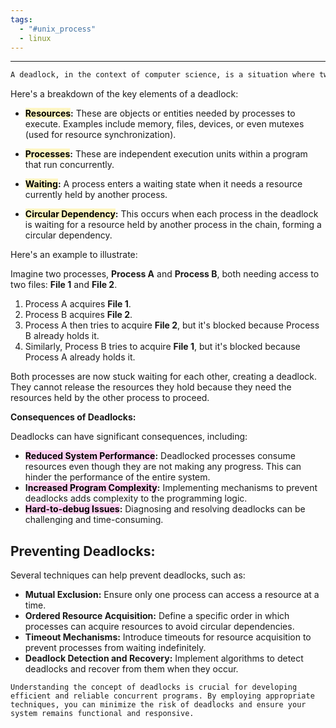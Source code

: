 ```yaml
---
tags:
  - "#unix_process"
  - linux
---
```

---

```def
A deadlock, in the context of computer science, is a situation where two or more processes (or threads) are blocked, waiting for each other to release a resource before they can proceed. This essentially creates a stalemate, where none of the processes can make any progress, leaving them stuck indefinitely.
```

Here's a breakdown of the key elements of a deadlock:

- **<mark style="background: #FFF3A3A6;">Resources</mark>:** These are objects or entities needed by processes to execute. Examples include memory, files, devices, or even mutexes (used for resource synchronization).

- **<mark style="background: #FFF3A3A6;">Processes</mark>:** These are independent execution units within a program that run concurrently.

- **<mark style="background: #FFF3A3A6;">Waiting</mark>:** A process enters a waiting state when it needs a resource currently held by another process.

- **<mark style="background: #FFF3A3A6;">Circular Dependency</mark>:** This occurs when each process in the deadlock is waiting for a resource held by another process in the chain, forming a circular dependency.

Here's an example to illustrate:

Imagine two processes, **Process A** and **Process B**, both needing access to two files: **File 1** and **File 2**.

1. Process A acquires **File 1**.
2. Process B acquires **File 2**.
3. Process A then tries to acquire **File 2**, but it's blocked because Process B already holds it.
4. Similarly, Process B tries to acquire **File 1**, but it's blocked because Process A already holds it.

Both processes are now stuck waiting for each other, creating a deadlock. They cannot release the resources they hold because they need the resources held by the other process to proceed.

**Consequences of Deadlocks:**

Deadlocks can have significant consequences, including:

- **<mark style="background: #FFB8EBA6;">Reduced System Performance</mark>:** Deadlocked processes consume resources even though they are not making any progress. This can hinder the performance of the entire system.
- **I<mark style="background: #FFB8EBA6;">ncreased Program Complexity</mark>:** Implementing mechanisms to prevent deadlocks adds complexity to the programming logic.
- **<mark style="background: #FFB8EBA6;">Hard-to-debug Issues</mark>:** Diagnosing and resolving deadlocks can be challenging and time-consuming.

**Preventing Deadlocks:**
---
Several techniques can help prevent deadlocks, such as:

- **Mutual Exclusion:** Ensure only one process can access a resource at a time.
- **Ordered Resource Acquisition:** Define a specific order in which processes can acquire resources to avoid circular dependencies.
- **Timeout Mechanisms:** Introduce timeouts for resource acquisition to prevent processes from waiting indefinitely.
- **Deadlock Detection and Recovery:** Implement algorithms to detect deadlocks and recover from them when they occur.

```summary
Understanding the concept of deadlocks is crucial for developing efficient and reliable concurrent programs. By employing appropriate techniques, you can minimize the risk of deadlocks and ensure your system remains functional and responsive.
```
